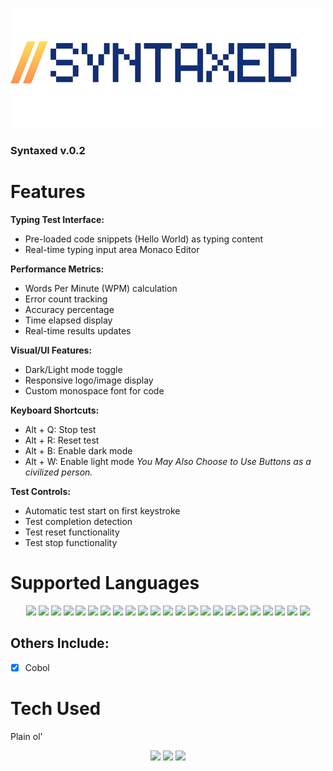 ![Syntaxed](full_Logo.png)

### Syntaxed v.0.2

# Features

**Typing Test Interface:**
- Pre-loaded code snippets (Hello World) as typing content
- Real-time typing input area Monaco Editor


**Performance Metrics:**
- Words Per Minute (WPM) calculation
- Error count tracking
- Accuracy percentage
- Time elapsed display
- Real-time results updates

**Visual/UI Features:**
- Dark/Light mode toggle
- Responsive logo/image display
- Custom monospace font for code


**Keyboard Shortcuts:**
- Alt + Q: Stop test
- Alt + R: Reset test
- Alt + B: Enable dark mode
- Alt + W: Enable light mode
_You May Also Choose to Use Buttons as a civilized person._

**Test Controls:**
- Automatic test start on first keystroke
- Test completion detection
- Test reset functionality
- Test stop functionality


# Supported Languages

<div align=center>    
            <img src="https://cdn.jsdelivr.net/gh/devicons/devicon@latest/icons/bash/bash-plain.svg" width=100/>  
            <img src="https://cdn.jsdelivr.net/gh/devicons/devicon@latest/icons/c/c-original.svg" width=100/>  
            <img src="https://cdn.jsdelivr.net/gh/devicons/devicon@latest/icons/clojure/clojure-original.svg" width=100/>  
            <img src="https://cdn.jsdelivr.net/gh/devicons/devicon@latest/icons/cplusplus/cplusplus-original.svg" width=100/>  
            <img src="https://cdn.jsdelivr.net/gh/devicons/devicon@latest/icons/csharp/csharp-original.svg" width=100/>  
            <img src="https://cdn.jsdelivr.net/gh/devicons/devicon@latest/icons/dart/dart-original-wordmark.svg" width=100/>  
            <img src="https://cdn.jsdelivr.net/gh/devicons/devicon@latest/icons/elixir/elixir-original-wordmark.svg" width=100/>
            <img src="https://cdn.jsdelivr.net/gh/devicons/devicon@latest/icons/erlang/erlang-original-wordmark.svg" width=100/>
            <img src="https://cdn.jsdelivr.net/gh/devicons/devicon@latest/icons/fortran/fortran-original.svg" width=100/>  
            <img src="https://cdn.jsdelivr.net/gh/devicons/devicon@latest/icons/go/go-original-wordmark.svg" width=100/>
            <img src="https://cdn.jsdelivr.net/gh/devicons/devicon@latest/icons/haskell/haskell-original-wordmark.svg" width=100/>
            <img src="https://cdn.jsdelivr.net/gh/devicons/devicon@latest/icons/java/java-original-wordmark.svg" width=100/>
            <img src="https://cdn.jsdelivr.net/gh/devicons/devicon@latest/icons/javascript/javascript-original.svg" width=100/>   
            <img src="https://cdn.jsdelivr.net/gh/devicons/devicon@latest/icons/julia/julia-original-wordmark.svg" width=100/>  
            <img src="https://cdn.jsdelivr.net/gh/devicons/devicon@latest/icons/kotlin/kotlin-original-wordmark.svg" width=100/>  
            <img src="https://cdn.jsdelivr.net/gh/devicons/devicon@latest/icons/lua/lua-plain.svg" width=100/>  
            <img src="https://cdn.jsdelivr.net/gh/devicons/devicon@latest/icons/php/php-original.svg" width=100/>  
            <img src="https://cdn.jsdelivr.net/gh/devicons/devicon@latest/icons/python/python-original-wordmark.svg" width=100/>  
            <img src="https://cdn.jsdelivr.net/gh/devicons/devicon@latest/icons/rust/rust-original.svg" width=100/>
            <img src="https://cdn.jsdelivr.net/gh/devicons/devicon@latest/icons/scala/scala-original-wordmark.svg" width=100/>    
            <img src="https://cdn.jsdelivr.net/gh/devicons/devicon@latest/icons/swift/swift-original-wordmark.svg" width=100/>          
            <img src="https://cdn.jsdelivr.net/gh/devicons/devicon@latest/icons/typescript/typescript-plain.svg" width=100/>  
            <img src="https://cdn.jsdelivr.net/gh/devicons/devicon@latest/icons/zig/zig-original-wordmark.svg" width=100/>         
</div>

## Others Include:

- [x] Cobol



# Tech Used
Plain ol'
<div align=center>  
            <img src="https://cdn.jsdelivr.net/gh/devicons/devicon@latest/icons/html5/html5-plain-wordmark.svg" width=100/>
            <img src="https://cdn.jsdelivr.net/gh/devicons/devicon@latest/icons/css3/css3-plain-wordmark.svg" width=100/>
            <img src="https://cdn.jsdelivr.net/gh/devicons/devicon@latest/icons/javascript/javascript-original.svg" width=100/>          
</div>
